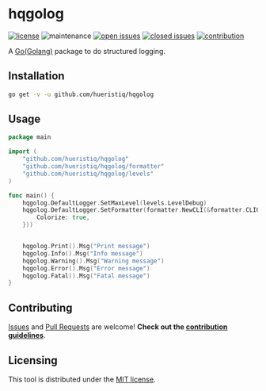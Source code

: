# hqgolog

[![license](https://img.shields.io/badge/license-MIT-gray.svg?color=0040FF)](https://github.com/hueristiq/hqgolog/blob/master/LICENSE) ![maintenance](https://img.shields.io/badge/maintained%3F-yes-0040ff.svg) [![open issues](https://img.shields.io/github/issues-raw/hueristiq/hqgolog.svg?style=flat&color=0040ff)](https://github.com/hueristiq/hqgolog/issues?q=is:issue+is:open) [![closed issues](https://img.shields.io/github/issues-closed-raw/hueristiq/hqgolog.svg?style=flat&color=0040ff)](https://github.com/hueristiq/hqgolog/issues?q=is:issue+is:closed) [![contribution](https://img.shields.io/badge/contributions-welcome-0040ff.svg)](https://github.com/hueristiq/hqgolog/blob/master/CONTRIBUTING.md)

A [Go(Golang)](https://golang.org/) package to do structured logging.

## Installation

```bash
go get -v -u github.com/hueristiq/hqgolog
```

## Usage

```go
package main

import (
	"github.com/hueristiq/hqgolog"
	"github.com/hueristiq/hqgolog/formatter"
	"github.com/hueristiq/hqgolog/levels"
)

func main() {
	hqgolog.DefaultLogger.SetMaxLevel(levels.LevelDebug)
	hqgolog.DefaultLogger.SetFormatter(formatter.NewCLI(&formatter.CLIOptions{
		Colorize: true,
	}))


	hqgolog.Print().Msg("Print message")
	hqgolog.Info().Msg("Info message")
	hqgolog.Warning().Msg("Warning message")
	hqgolog.Error().Msg("Error message")
	hqgolog.Fatal().Msg("Fatal message")
}
```

## Contributing

[Issues](https://github.com/hueristiq/hqgolog/issues) and [Pull Requests](https://github.com/hueristiq/hqgolog/pulls) are welcome! **Check out the [contribution guidelines](./CONTRIBUTING.md)**.

## Licensing

This tool is distributed under the [MIT license](https://github.com/hueristiq/hqgolog/blob/master/LICENSE).